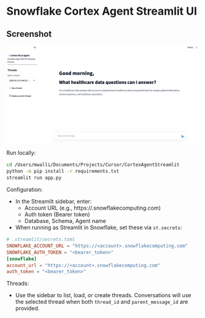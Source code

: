 # Snowflake Cortex Agent Streamlit UI

## Screenshot

![UI Screenshot](assets/ui-screenshot.png)

Run locally:

```bash
cd /Users/mwalli/Documents/Projects/Cursor/CortexAgentStreamlit
python -m pip install -r requirements.txt
streamlit run app.py
```

Configuration:
- In the Streamlit sidebar, enter:
  - Account URL (e.g., https://<account>.snowflakecomputing.com)
  - Auth token (Bearer token)
  - Database, Schema, Agent name
- When running as Streamlit in Snowflake, set these via `st.secrets`:

```toml
# .streamlit/secrets.toml
SNOWFLAKE_ACCOUNT_URL = "https://<account>.snowflakecomputing.com"
SNOWFLAKE_AUTH_TOKEN = "<bearer_token>"
[snowflake]
account_url = "https://<account>.snowflakecomputing.com"
auth_token = "<bearer_token>"
```

Threads:
- Use the sidebar to list, load, or create threads. Conversations will use the selected thread when both `thread_id` and `parent_message_id` are provided.
